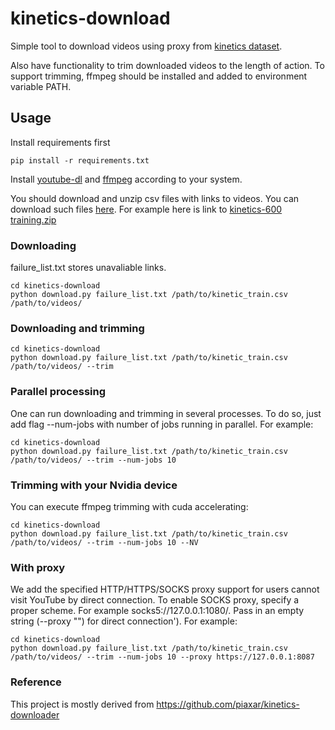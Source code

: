 # kinetics-download

Simple tool to download videos using proxy from [kinetics dataset](https://deepmind.com/research/open-source/open-source-datasets/kinetics/).

Also have functionality to trim downloaded videos to the length of action. To support trimming, ffmpeg should be installed and added to environment variable PATH.

## Usage
Install requirements first
```
pip install -r requirements.txt
```
Install [youtube-dl](https://youtube-dl.org/) and [ffmpeg](https://github.com/FFmpeg/FFmpeg) according to your system.

You should download and unzip csv files with links to videos. You can download such files [here](https://deepmind.com/research/open-source/open-source-datasets/kinetics/).
For example here is link to [kinetics-600 training.zip](https://deepmind.com/documents/193/kinetics_600_train%20(1).zip)

### Downloading
failure_list.txt stores unavaliable links.
```
cd kinetics-download
python download.py failure_list.txt /path/to/kinetic_train.csv /path/to/videos/
```

### Downloading and trimming
```
cd kinetics-download
python download.py failure_list.txt /path/to/kinetic_train.csv /path/to/videos/ --trim
```

### Parallel processing
One can run downloading and trimming in several processes. To do so, just add flag --num-jobs with number of jobs running in parallel.
For example:
```
cd kinetics-download
python download.py failure_list.txt /path/to/kinetic_train.csv /path/to/videos/ --trim --num-jobs 10
```

### Trimming with your Nvidia device
You can execute ffmpeg trimming with cuda accelerating:
```
cd kinetics-download
python download.py failure_list.txt /path/to/kinetic_train.csv /path/to/videos/ --trim --num-jobs 10 --NV
```

### With proxy
We add the specified HTTP/HTTPS/SOCKS proxy support for users cannot visit YouTube by direct connection.
To enable SOCKS proxy, specify a proper scheme. For example socks5://127.0.0.1:1080/. Pass in an empty string (--proxy "") for direct connection').
For example:
```
cd kinetics-download
python download.py failure_list.txt /path/to/kinetic_train.csv /path/to/videos/ --trim --num-jobs 10 --proxy https://127.0.0.1:8087
```

### Reference
This project is mostly derived from
https://github.com/piaxar/kinetics-downloader
